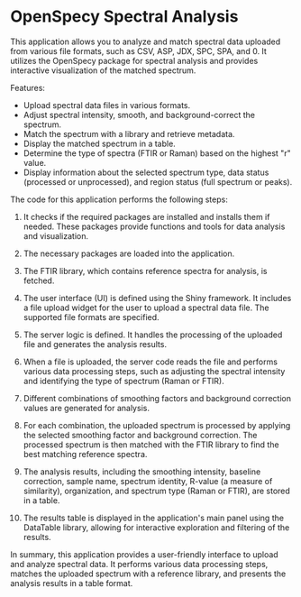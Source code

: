 # OpenSpecy Spectral Analysis

This application allows you to analyze and match spectral data uploaded from various file formats, such as CSV, ASP, JDX, SPC, SPA, and 0. It utilizes the OpenSpecy package for spectral analysis and provides interactive visualization of the matched spectrum.

Features:
- Upload spectral data files in various formats.
- Adjust spectral intensity, smooth, and background-correct the spectrum.
- Match the spectrum with a library and retrieve metadata.
- Display the matched spectrum in a table.
- Determine the type of spectra (FTIR or Raman) based on the highest "r" value.
- Display information about the selected spectrum type, data status (processed or unprocessed), and region status (full spectrum or peaks).

The code for this application performs the following steps:

1. It checks if the required packages are installed and installs them if needed. These packages provide functions and tools for data analysis and visualization.

2. The necessary packages are loaded into the application.

3. The FTIR library, which contains reference spectra for analysis, is fetched.

4. The user interface (UI) is defined using the Shiny framework. It includes a file upload widget for the user to upload a spectral data file. The supported file formats are specified.

5. The server logic is defined. It handles the processing of the uploaded file and generates the analysis results.

6. When a file is uploaded, the server code reads the file and performs various data processing steps, such as adjusting the spectral intensity and identifying the type of spectrum (Raman or FTIR).

7. Different combinations of smoothing factors and background correction values are generated for analysis.

8. For each combination, the uploaded spectrum is processed by applying the selected smoothing factor and background correction. The processed spectrum is then matched with the FTIR library to find the best matching reference spectra.

9. The analysis results, including the smoothing intensity, baseline correction, sample name, spectrum identity, R-value (a measure of similarity), organization, and spectrum type (Raman or FTIR), are stored in a table.

10. The results table is displayed in the application's main panel using the DataTable library, allowing for interactive exploration and filtering of the results.

In summary, this application provides a user-friendly interface to upload and analyze spectral data. It performs various data processing steps, matches the uploaded spectrum with a reference library, and presents the analysis results in a table format.
